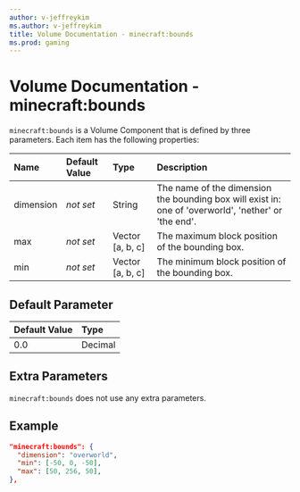 ```yaml
---
author: v-jeffreykim
ms.author: v-jeffreykim
title: Volume Documentation - minecraft:bounds
ms.prod: gaming
---
```


# Volume Documentation - minecraft:bounds

`minecraft:bounds` is a Volume Component that is defined by three parameters. Each item has the following properties:

| Name| Default Value| Type| Description |
|:----------|:----------|:----------|:----------|
| dimension| *not set*| String| The name of the dimension the bounding box will exist in: one of 'overworld', 'nether' or 'the end'. |
| max| *not set*| Vector [a, b, c]| The maximum block position of the bounding box. |
| min| *not set*| Vector [a, b, c]| The minimum block position of the bounding box. |

## Default Parameter

|Default Value|Type |
|:----|:----|
|0.0| Decimal|

## Extra Parameters

`minecraft:bounds` does not use any extra parameters.

## Example

```json
"minecraft:bounds": {
  "dimension": "overworld",
  "min": [-50, 0, -50],
  "max": [50, 256, 50],
},
```
